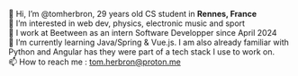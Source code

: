 👋 Hi, I’m @tomherbron, 29 years old CS student in <strong> Rennes, France </strong> <br>
👀 I’m interested in web dev, physics, electronic music and sport <br>
💞️ I work at Beetween as an intern Software Developper since April 2024<br>
🌱 I’m currently learning Java/Spring & Vue.js. I am also already familiar with Python and Angular has they were part of a tech stack I use to work on.<br>
📫 How to reach me : tom.herbron@proton.me <br>
